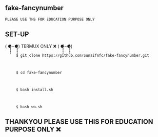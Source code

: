 ## fake-fancynumber
```PLEASE USE THS FOR EDUCATION PURPOSE ONLY```

## SET-UP 
 
( ⚈̥̥̥̥̥́⌢⚈̥̥̥̥̥̀) TERMUX ONLY ❌ ( ⚈̥̥̥̥̥́⌢⚈̥̥̥̥̥̀)



         $ git clone https://github.com/Sunaifnfc/fake-fancynumber.git

                   

         $ cd fake-fancynumber

                   

         $ bash install.sh

                 

         $ bash wa.sh



## THANKYOU  PLEASE USE THIS FOR EDUCATION PURPOSE ONLY ❌
